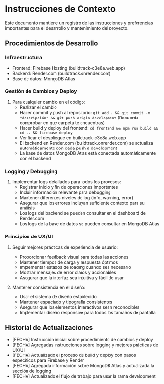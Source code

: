 # Instrucciones de Contexto

Este documento mantiene un registro de las instrucciones y preferencias importantes para el desarrollo y mantenimiento del proyecto.

## Procedimientos de Desarrollo

### Infraestructura
- Frontend: Firebase Hosting (buildtrack-c3e8a.web.app)
- Backend: Render.com (buildtrack.onrender.com)
- Base de datos: MongoDB Atlas

### Gestión de Cambios y Deploy
1. Para cualquier cambio en el código:
   - Realizar el cambio
   - Hacer commit y push al repositorio: `git add . && git commit -m "descripción" && git push origin development` (Recuerda comprobar en que carpeta te encuentras)
   - Hacer build y deploy del frontend: `cd frontend && npm run build && cd .. && firebase deploy`
   - Verificar el despliegue en buildtrack-c3e8a.web.app
   - El backend en Render.com (buildtrack.onrender.com) se actualiza automáticamente con cada push a development
   - La base de datos MongoDB Atlas está conectada automáticamente con el backend

### Logging y Debugging
1. Implementar logs detallados para todos los procesos:
   - Registrar inicio y fin de operaciones importantes
   - Incluir información relevante para debugging
   - Mantener diferentes niveles de log (info, warning, error)
   - Asegurar que los errores incluyan suficiente contexto para su análisis
   - Los logs del backend se pueden consultar en el dashboard de Render.com
   - Los logs de la base de datos se pueden consultar en MongoDB Atlas

### Principios de UX/UI
1. Seguir mejores prácticas de experiencia de usuario:
   - Proporcionar feedback visual para todas las acciones
   - Mantener tiempos de carga y respuesta óptimos
   - Implementar estados de loading cuando sea necesario
   - Mostrar mensajes de error claros y accionables
   - Asegurar que la interfaz sea intuitiva y fácil de usar

2. Mantener consistencia en el diseño:
   - Usar el sistema de diseño establecido
   - Mantener espaciado y tipografía consistentes
   - Asegurar que los elementos interactivos sean reconocibles
   - Implementar diseño responsive para todos los tamaños de pantalla

## Historial de Actualizaciones
- [FECHA] Instrucción inicial sobre procedimiento de cambios y deploy
- [FECHA] Agregadas instrucciones sobre logging y mejores prácticas de UX/UI
- [FECHA] Actualizado el proceso de build y deploy con pasos específicos para Firebase y Render
- [FECHA] Agregada información sobre MongoDB Atlas y actualizada la sección de logging
- [FECHA] Actualizado el flujo de trabajo para usar la rama development 
